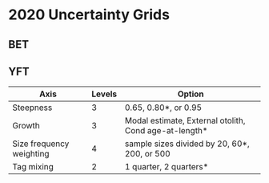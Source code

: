# 2020 Uncertainty Grids

## BET



## YFT

Axis                     | Levels | Option
------------------------ | ------ | -----------------------------------------------------
Steepness                |      3 | 0.65, 0.80*, or 0.95
Growth                   |      3 | Modal estimate, External otolith, Cond age-at-length*
Size frequency weighting |      4 | sample sizes divided by 20, 60*, 200, or 500
Tag mixing               |      2 | 1 quarter, 2 quarters*

